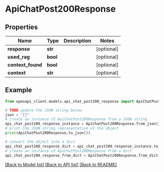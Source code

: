 # ApiChatPost200Response


## Properties

Name | Type | Description | Notes
------------ | ------------- | ------------- | -------------
**response** | **str** |  | [optional] 
**used_rag** | **bool** |  | [optional] 
**context_found** | **bool** |  | [optional] 
**context** | **str** |  | [optional] 

## Example

```python
from openapi_client.models.api_chat_post200_response import ApiChatPost200Response

# TODO update the JSON string below
json = "{}"
# create an instance of ApiChatPost200Response from a JSON string
api_chat_post200_response_instance = ApiChatPost200Response.from_json(json)
# print the JSON string representation of the object
print(ApiChatPost200Response.to_json())

# convert the object into a dict
api_chat_post200_response_dict = api_chat_post200_response_instance.to_dict()
# create an instance of ApiChatPost200Response from a dict
api_chat_post200_response_from_dict = ApiChatPost200Response.from_dict(api_chat_post200_response_dict)
```
[[Back to Model list]](../README.md#documentation-for-models) [[Back to API list]](../README.md#documentation-for-api-endpoints) [[Back to README]](../README.md)


